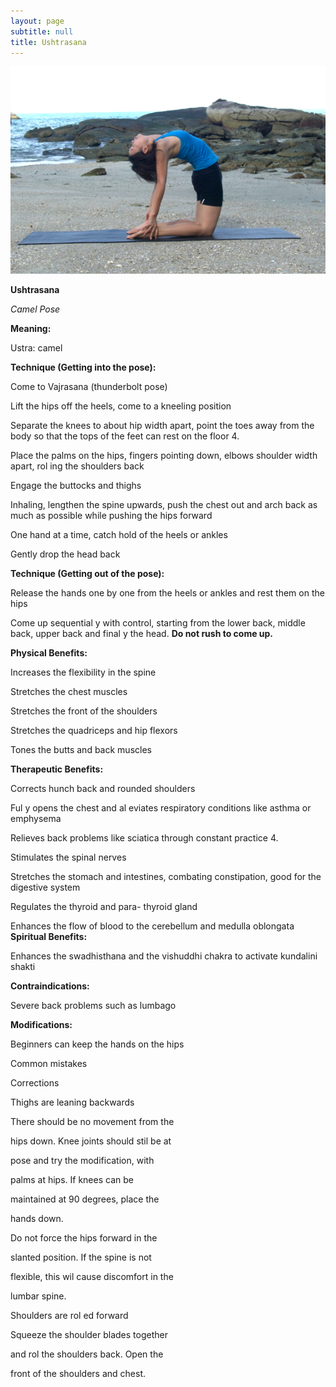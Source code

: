 ```yaml
---
layout: page
subtitle: null
title: Ushtrasana
---
```

  <p class="calibre1 text-center">
   <img class="calibre2" src="../../assets/img/index-96_3.png"/>
  </p>
  <p class="calibre1">
  </p>
  <p class="calibre1">
   <b class="calibre3">
    Ushtrasana
   </b>
  </p>
  <p class="calibre1">
  </p>
  <p class="calibre1">
   <b class="calibre3">
   </b>
  </p>
  <p class="calibre1">
   <b class="calibre3">
   </b>
  </p>
  <p class="calibre1">
   <b class="calibre3">
   </b>
  </p>
  <p class="calibre1">
   <b class="calibre3">
   </b>
  </p>
  <p class="calibre1">
   <i class="calibre4">
    Camel Pose
   </i>
  </p>
  <p class="calibre1">
   <b class="calibre3">
   </b>
  </p>
  <p class="calibre1">
   <b class="calibre3">
   </b>
  </p>
  <p class="calibre1">
   <b class="calibre3">
    Meaning:
   </b>
  </p>
  <p class="calibre1">
   <b class="calibre3">
   </b>
  </p>
  <p class="calibre1">
   Ustra: camel
  </p>
  <p class="calibre1">
   <b class="calibre3">
   </b>
  </p>
  <p class="calibre1">
  </p>
  <p class="calibre1">
   <b class="calibre3">
   </b>
  </p>
  <p class="calibre1">
   <b class="calibre3">
   </b>
  </p>
  <p class="calibre1">
   <b class="calibre3">
   </b>
  </p>
  <p class="calibre1">
   <b class="calibre3">
   </b>
  </p>
  <p class="calibre1">
   <b class="calibre3">
    Technique (Getting into the pose):
   </b>
  </p>
  <p class="calibre1">
   Come to Vajrasana (thunderbolt pose)
  </p>
  <p class="calibre1">
   Lift the hips off the heels, come to a kneeling position
  </p>
  <p class="calibre1">
   Separate the knees to about hip width apart, point the toes away from the body so that the tops of the feet can rest on the floor 4.
  </p>
  <p class="calibre1">
   Place  the  palms  on  the  hips,  fingers  pointing  down,  elbows  shoulder width apart, rol ing the shoulders back
  </p>
  <p class="calibre1">
   Engage the buttocks and thighs
  </p>
  <p class="calibre1">
   Inhaling, lengthen the spine upwards, push the chest out and arch back as much as possible while pushing the hips forward
  </p>
  <p class="calibre1">
   One hand at a time, catch hold of the heels or ankles
  </p>
  <p class="calibre1">
   Gently drop the head back
  </p>
  <p class="calibre1">
  </p>
  <p class="calibre1">
   <b class="calibre3">
    Technique (Getting out of the pose):
   </b>
  </p>
  <p class="calibre1">
   Release the hands one by one from the heels or ankles and rest them on the hips
  </p>
  <p class="calibre1">
   Come up sequential y with control, starting from the lower back, middle back, upper back and final y the head.
   <b class="calibre3">
    Do not rush to come up.
   </b>
  </p>
  <p class="calibre1">
  </p>
  <p class="calibre1">
   <b class="calibre3">
    Physical Benefits:
   </b>
  </p>
  <p class="calibre1">
   Increases the flexibility in the spine
  </p>
  <p class="calibre1">
   Stretches the chest muscles
  </p>
  <p class="calibre1">
   Stretches the front of the shoulders
  </p>
  <p class="calibre1">
   Stretches the quadriceps and hip flexors
  </p>
  <p class="calibre1">
   Tones the butts and back muscles
  </p>
  <p class="calibre1">
  </p>
  <p class="calibre1">
   <b class="calibre3">
   </b>
  </p>
  <p class="calibre1">
  </p>
  <p class="calibre1">
   <a id="p97">
   </a>
  </p>
  <p class="calibre1">
  </p>
  <p class="calibre1">
   <b class="calibre3">
    Therapeutic
   </b>
   <b class="calibre3">
    Benefits:
   </b>
  </p>
  <p class="calibre1">
   Corrects hunch back and rounded shoulders
  </p>
  <p class="calibre1">
   Ful y opens the chest and al eviates respiratory conditions like asthma or emphysema
  </p>
  <p class="calibre1">
   Relieves back problems like sciatica through constant practice 4.
  </p>
  <p class="calibre1">
   Stimulates the spinal nerves
  </p>
  <p class="calibre1">
   Stretches the stomach and intestines, combating constipation, good for the digestive system
  </p>
  <p class="calibre1">
   Regulates the thyroid and para- thyroid gland
  </p>
  <p class="calibre1">
   Enhances the flow of blood to the cerebellum and medulla oblongata
   <b class="calibre3">
    Spiritual Benefits:
   </b>
  </p>
  <p class="calibre1">
   Enhances  the  swadhisthana  and  the  vishuddhi  chakra  to  activate  kundalini shakti
  </p>
  <p class="calibre1">
  </p>
  <p class="calibre1">
   <b class="calibre3">
    Contraindications:
   </b>
  </p>
  <p class="calibre1">
   Severe back problems such as lumbago
  </p>
  <p class="calibre1">
   <b class="calibre3">
   </b>
  </p>
  <p class="calibre1">
   <b class="calibre3">
    Modifications:
   </b>
  </p>
  <p class="calibre1">
   Beginners can keep the hands on the hips
  </p>
  <p class="calibre1">
   <b class="calibre3">
   </b>
  </p>
  <p class="calibre1">
   Common mistakes
  </p>
  <p class="calibre1">
   Corrections
  </p>
  <p class="calibre1">
   Thighs are leaning backwards
  </p>
  <p class="calibre1">
   There should be no movement from the
  </p>
  <p class="calibre1">
   hips down. Knee joints should stil  be at
  </p>
  <p class="calibre1">
   pose and try the modification, with
  </p>
  <p class="calibre1">
   palms at hips. If knees can be
  </p>
  <p class="calibre1">
   maintained at 90 degrees, place the
  </p>
  <p class="calibre1">
   hands down.
  </p>
  <p class="calibre1">
  </p>
  <p class="calibre1">
   Do not force the hips forward in the
  </p>
  <p class="calibre1">
   slanted position. If the spine is not
  </p>
  <p class="calibre1">
   flexible, this wil  cause discomfort in the
  </p>
  <p class="calibre1">
   lumbar spine.
  </p>
  <p class="calibre1">
   Shoulders are rol ed forward
  </p>
  <p class="calibre1">
   Squeeze the shoulder blades together
  </p>
  <p class="calibre1">
   and rol  the shoulders back. Open the
  </p>
  <p class="calibre1">
   front of the shoulders and chest.
  </p>
  <p class="calibre1">
   <b class="calibre3">
   </b>
  </p>
  <p class="calibre1">
  </p>
  <p class="calibre1">
   <a id="p98">
   </a>
  </p>
  <p class="calibre1">
  </p>
  <p class="calibre1">
  </p>
  <p class="calibre1">
  </p>
  <p class="calibre1">
  </p>
  <p class="calibre1">
  </p>
  <p class="calibre1">
  </p>
  <p class="calibre1">
  </p>
  <p class="calibre1">
  </p>
  <p class="calibre1">
  </p>
  <p class="calibre1">
  </p>
  <p class="calibre1">
  </p>
  <p class="calibre1">
  </p>
  <p class="calibre1">
  </p>
  <p class="calibre1">
  </p>
